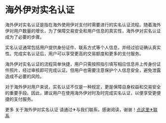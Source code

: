 # 海外伊对实名认证

海外伊对实名认证是指在海外使用伊对支付时需要进行的实名认证流程。随着海外伊对用户数量的增长，为了保障交易安全和用户信息的真实性，海外伊对实名认证成为了必要的步骤。

实名认证通常包括用户提供身份证件、联系方式等个人信息，并经过验证确认真实性。完成实名认证后，用户可以享受更高的交易额度和更多的支付服务。

海外伊对实名认证的流程简单快捷，用户只需按照指引填写相应信息并上传身份证件照片，经过审核即可完成认证。但用户也需要注意保护个人信息安全，避免泄露造成不必要的风险。

对于海外伊对用户来说，实名认证不仅是一种规定，更是保障自身权益和交易安全的重要手段。因此，建议用户在使用海外伊对时及时完成实名认证，以便享受更便捷的支付服务。

更多 关于海外伊对实名认证 请通过✈与我们联系，感谢阅读，谢谢！[点这里✈联系](https://sms.k02.cc)